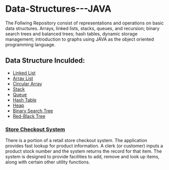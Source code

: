 # Data-Structures---JAVA
The Follwing Repository consist of representations and operations on basic data structures.
Arrays, linked lists, stacks, queues, and recursion; binary search trees and balanced trees;
hash tables, dynamic storage management; introduction to graphs using JAVA as the object oriented programming language.

## Data Structure Inculded: 
* [Linked List](https://github.com/kalrapranav/Data-Structures---JAVA/tree/master/Linked%20List)
* [Array List](https://github.com/kalrapranav/Data-Structures---JAVA/tree/master/Array%20List)
* [Circular Array](https://github.com/kalrapranav/Data-Structures---JAVA/tree/master/Linked%20List)
* [Stack](https://github.com/kalrapranav/Data-Structures---JAVA/blob/master/Program%202/data_structures/Stack.java)
* [Queue](https://github.com/kalrapranav/Data-Structures---JAVA/blob/master/Program%202/data_structures/Queue.java)
* [Hash Table](https://github.com/kalrapranav/Data-Structures---JAVA/blob/master/Store%20Checkout%20System/src/data_structures/Hashtable.java)
* [Heap](https://github.com/kalrapranav/Data-Structures---JAVA/tree/master/Program%203)
* [Binary Search Tree](https://github.com/kalrapranav/Data-Structures---JAVA/blob/master/Store%20Checkout%20System/src/data_structures/BinarySearchTree.java)
* [Red-Black Tree](https://github.com/kalrapranav/Data-Structures---JAVA/blob/master/Store%20Checkout%20System/src/data_structures/BalancedTree.java)

### [Store Checkout System](https://github.com/kalrapranav/Data-Structures---JAVA/tree/master/Store%20Checkout%20System)
There is a portion of a retail store checkout system. 
The application provides fast lookup for product information. A clerk (or customer) inputs a product stock number and the system returns the record for that item. The system is designed to provide facilities to add, remove and look up items, along with certain other utility functions. 


